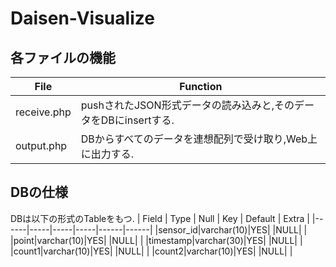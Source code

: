 # Daisen-Visualize

## 各ファイルの機能

| File | Function |
|------|-------|
|receive.php | pushされたJSON形式データの読み込みと,そのデータをDBにinsertする. |
|output.php | DBからすべてのデータを連想配列で受け取り,Web上に出力する. |

## DBの仕様
DBは以下の形式のTableをもつ.
| Field | Type | Null | Key | Default | Extra |
|------|-----|-----|-----|------|------|
|sensor_id|varchar(10)|YES| |NULL| |
|point|varchar(10)|YES| |NULL| |
|timestamp|varchar(30)|YES| |NULL| |
|count1|varchar(10)|YES| |NULL| |
|count2|varchar(10)|YES| |NULL| |
